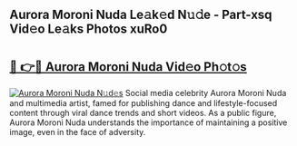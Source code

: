 ## Aurora Moroni Nuda Le𝚊k𝚎d N𝚞𝚍e - Part-xsq Vid𝚎o Le𝚊ks Photos xuRo0

# <h2><a href="http://fbf0dn.evod.top/?m=Aurora+Moroni+Nuda">🔗 👉🔴 Aurora Moroni Nuda Vid𝚎o Ph𝚘t𝚘s</a></h2>

[![Aurora Moroni Nuda N𝚞d𝚎s](https://i.imgur.com/8V9OHl7.gif)](http://fbf0dn.evod.top/?m=Aurora+Moroni+Nuda)
Social media celebrity Aurora Moroni Nuda and multimedia artist, famed for publishing dance and lifestyle-focused content through viral dance trends and short videos. As a public figure, Aurora Moroni Nuda understands the importance of maintaining a positive image, even in the face of adversity. 
